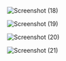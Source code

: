 ![Screenshot (18)](https://github.com/vishwa9494/WT-PROJECTS/assets/118839925/783da1e1-461b-4ae9-82f6-bbf0eadd43d5)


![Screenshot (19)](https://github.com/vishwa9494/WT-PROJECTS/assets/118839925/9f32d4e8-a374-4fbd-9428-55edc449324c)


![Screenshot (20)](https://github.com/vishwa9494/WT-PROJECTS/assets/118839925/8331828e-fa33-4d19-b410-1761c18de3bd)


![Screenshot (21)](https://github.com/vishwa9494/WT-PROJECTS/assets/118839925/7582c95c-e3ca-4140-809a-b5d178b261e1)
